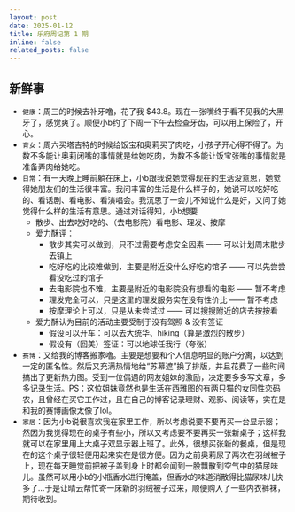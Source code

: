 ```yaml
---
layout: post
date: 2025-01-12
title: 乐府周记第 1 期
inline: false
related_posts: false
---
```


## 新鲜事

- `健康`：周三的时候去补牙噜，花了我 $43.8。现在一张嘴终于看不见我的大黑牙了，感觉爽了。顺便小b约了下周一下午去检查牙齿，可以用上保险了，开心。
- `育女`：周六买塔吉特的时候给饭宝和奥莉买了肉吃，小孩子开心得不得了。为数不多能让奥莉闭嘴的事情就是给她吃肉，为数不多能让饭宝张嘴的事情就是准备弄肉给她吃。
- `日常`：有一天晚上睡前躺在床上，小b跟我说她觉得现在的生活没意思，她觉得她朋友们的生活很丰富。我问丰富的生活是什么样子的，她说可以吃好吃的、看话剧、看电影、看演唱会。我沉思了一会儿不知说什么是好，又问了她觉得什么样的生活有意思。通过对话得知，小b想要
  - 散步、出去吃好吃的、（去电影院）看电影、理发、按摩
  - 爱力酥评：
    - 散步其实可以做到，只不过需要考虑安全因素 —— 可以计划周末散步去镇上
    - 吃好吃的比较难做到，主要是附近没什么好吃的馆子 —— 可以先尝尝看没吃过的馆子
    - 去电影院也不难，主要是附近的电影院没有想看的电影 —— 暂不考虑
    - 理发完全可以，只是这里的理发服务实在没有性价比 —— 暂不考虑
    - 按摩理论上可以，只是从未尝试过 —— 可以搜搜附近的店去按按看
  - 爱力酥认为目前的活动主要受制于没有驾照 & 没有签证
    - 假设可以开车：可以去大统华、hiking（算是激烈的散步）
    - 假设有（回美）签证：可以地球任我行（夸张）
- `赛博`：又给我的博客搬家噜。主要是想要和个人信息明显的账户分离，以达到一定的匿名性。然后又充满热情地给“苏幕遮”换了排版，并且花费了一些时间搞出了更新热力图。受到一位偶遇的网友姐妹的激励，决定要多多写文章，多多记录生活。PS：这位姐妹竟然也是生活在西雅图的有两只猫的女同性恋码农，且曾经在买它工作过，且在自己的博客记录理财、观影、阅读等，实在是和我的赛博画像太像了lol。
- `家居`：因为小b说很喜欢我在家里工作，所以考虑说要不要再买一台显示器；然因为我觉得现在的桌子有些小，所以又考虑要不要再买一张新桌子；这样我就可以在家里用上大桌子双显示器上班了。此外，很想买张新的餐桌，但是现在的这个桌子很轻便用起来实在是很方便。因为之前奥莉尿了两次在羽绒被子上，现在每天睡觉前把被子盖到身上时都会闻到一股飘散到空气中的猫尿味儿。虽然可以用小b的小瓶香水进行掩盖，但香水的味道消散得比猫尿味儿快多了...于是让晴云帮忙寄一床新的羽绒被子过来，顺便购入了一些内衣裤袜，期待收到。
